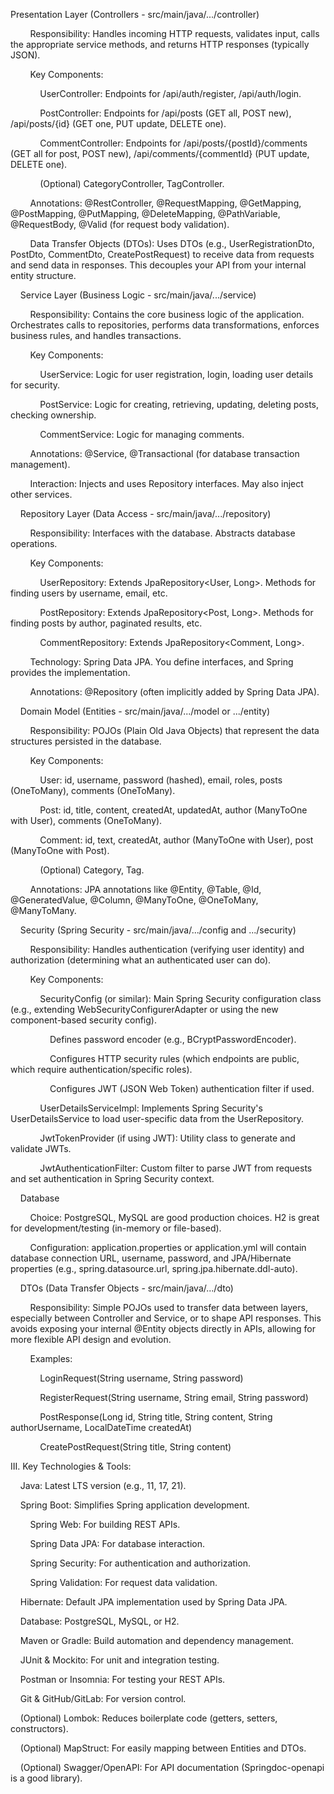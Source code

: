 Presentation Layer (Controllers - src/main/java/.../controller)

  

        Responsibility: Handles incoming HTTP requests, validates input, calls the appropriate service methods, and returns HTTP responses (typically JSON).

  

        Key Components:

  

            UserController: Endpoints for /api/auth/register, /api/auth/login.

  

            PostController: Endpoints for /api/posts (GET all, POST new), /api/posts/{id} (GET one, PUT update, DELETE one).

  

            CommentController: Endpoints for /api/posts/{postId}/comments (GET all for post, POST new), /api/comments/{commentId} (PUT update, DELETE one).

  

            (Optional) CategoryController, TagController.

  

        Annotations: @RestController, @RequestMapping, @GetMapping, @PostMapping, @PutMapping, @DeleteMapping, @PathVariable, @RequestBody, @Valid (for request body validation).

  

        Data Transfer Objects (DTOs): Uses DTOs (e.g., UserRegistrationDto, PostDto, CommentDto, CreatePostRequest) to receive data from requests and send data in responses. This decouples your API from your internal entity structure.

  

    Service Layer (Business Logic - src/main/java/.../service)

  

        Responsibility: Contains the core business logic of the application. Orchestrates calls to repositories, performs data transformations, enforces business rules, and handles transactions.

  

        Key Components:

  

            UserService: Logic for user registration, login, loading user details for security.

  

            PostService: Logic for creating, retrieving, updating, deleting posts, checking ownership.

  

            CommentService: Logic for managing comments.

  

        Annotations: @Service, @Transactional (for database transaction management).

  

        Interaction: Injects and uses Repository interfaces. May also inject other services.

  

    Repository Layer (Data Access - src/main/java/.../repository)

  

        Responsibility: Interfaces with the database. Abstracts database operations.

  

        Key Components:

  

            UserRepository: Extends JpaRepository<User, Long>. Methods for finding users by username, email, etc.

  

            PostRepository: Extends JpaRepository<Post, Long>. Methods for finding posts by author, paginated results, etc.

  

            CommentRepository: Extends JpaRepository<Comment, Long>.

  

        Technology: Spring Data JPA. You define interfaces, and Spring provides the implementation.

  

        Annotations: @Repository (often implicitly added by Spring Data JPA).

  

    Domain Model (Entities - src/main/java/.../model or .../entity)

  

        Responsibility: POJOs (Plain Old Java Objects) that represent the data structures persisted in the database.

  

        Key Components:

  

            User: id, username, password (hashed), email, roles, posts (OneToMany), comments (OneToMany).

  

            Post: id, title, content, createdAt, updatedAt, author (ManyToOne with User), comments (OneToMany).

  

            Comment: id, text, createdAt, author (ManyToOne with User), post (ManyToOne with Post).

  

            (Optional) Category, Tag.

  

        Annotations: JPA annotations like @Entity, @Table, @Id, @GeneratedValue, @Column, @ManyToOne, @OneToMany, @ManyToMany.

  

    Security (Spring Security - src/main/java/.../config and .../security)

  

        Responsibility: Handles authentication (verifying user identity) and authorization (determining what an authenticated user can do).

  

        Key Components:

  

            SecurityConfig (or similar): Main Spring Security configuration class (e.g., extending WebSecurityConfigurerAdapter or using the new component-based security config).

  

                Defines password encoder (e.g., BCryptPasswordEncoder).

  

                Configures HTTP security rules (which endpoints are public, which require authentication/specific roles).

  

                Configures JWT (JSON Web Token) authentication filter if used.

  

            UserDetailsServiceImpl: Implements Spring Security's UserDetailsService to load user-specific data from the UserRepository.

  

            JwtTokenProvider (if using JWT): Utility class to generate and validate JWTs.

  

            JwtAuthenticationFilter: Custom filter to parse JWT from requests and set authentication in Spring Security context.

  

    Database

  

        Choice: PostgreSQL, MySQL are good production choices. H2 is great for development/testing (in-memory or file-based).

  

        Configuration: application.properties or application.yml will contain database connection URL, username, password, and JPA/Hibernate properties (e.g., spring.datasource.url, spring.jpa.hibernate.ddl-auto).

  

    DTOs (Data Transfer Objects - src/main/java/.../dto)

  

        Responsibility: Simple POJOs used to transfer data between layers, especially between Controller and Service, or to shape API responses. This avoids exposing your internal @Entity objects directly in APIs, allowing for more flexible API design and evolution.

  

        Examples:

  

            LoginRequest(String username, String password)

  

            RegisterRequest(String username, String email, String password)

  

            PostResponse(Long id, String title, String content, String authorUsername, LocalDateTime createdAt)

  

            CreatePostRequest(String title, String content)

  

III. Key Technologies & Tools:

  

    Java: Latest LTS version (e.g., 11, 17, 21).

  

    Spring Boot: Simplifies Spring application development.

  

        Spring Web: For building REST APIs.

  

        Spring Data JPA: For database interaction.

  

        Spring Security: For authentication and authorization.

  

        Spring Validation: For request data validation.

  

    Hibernate: Default JPA implementation used by Spring Data JPA.

  

    Database: PostgreSQL, MySQL, or H2.

  

    Maven or Gradle: Build automation and dependency management.

  

    JUnit & Mockito: For unit and integration testing.

  

    Postman or Insomnia: For testing your REST APIs.

  

    Git & GitHub/GitLab: For version control.

  

    (Optional) Lombok: Reduces boilerplate code (getters, setters, constructors).

  

    (Optional) MapStruct: For easily mapping between Entities and DTOs.

  

    (Optional) Swagger/OpenAPI: For API documentation (Springdoc-openapi is a good library).